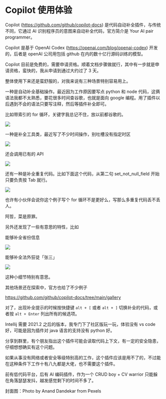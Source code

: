 # Copilot 使用体验

Copilot (https://github.com/github/copilot-docs) 是代码自动补全插件，与传统不同，它通过 AI 识别程序员的意图来自动补全代码，官方简介是 Your AI pair programmer。

Copilot 是基于 OpenAI Codex (https://openai.com/blog/openai-codex) 开发的，后者是 openAI 公司用包括 github 在内的数十亿行源码训练的模型。

Copilot 目前是免费的，需要申请资格。顺着文档步骤做就行，其中有一步就是申请资格，蛮快的，我从申请到通过大约过了 3 天。

整体使用下来还是蛮舒服的，对我来说有三种场景特别容易用上。

一种是自动补全基础操作。最近因为工作原因要写点 python 和 node 代码，这俩语法我都不太熟悉，要花很多时间查谷歌，也就是面向 google 编程。用了插件以后遇到不会的语法只要写注释，然后等插件补全即可。

比如带索引的 for 循环，关键字我总记不住，放以前都谷歌的。

![](https://files.mdnice.com/user/18103/7839eea2-4c66-46ea-93ce-3df84b58c94c.png)

一种是补全工具类，最近写了不少时间操作，别吐槽没有指定时区

![](https://files.mdnice.com/user/18103/42401736-b988-4abc-9ba3-43421f2538f5.png)

还会调用已有的 API

![](https://files.mdnice.com/user/18103/71c18100-86b8-49f9-82d6-614c00f73eb4.png)

还有一种是补全重复代码。比如下面这个代码，从第二句 set_not_null_field 开始只要负责按 Tab 就行。

![](https://files.mdnice.com/user/18103/6bad71e4-d484-470a-b0fc-5bb72756cf15.png)

也许有小伙伴会说你这个例子写个 for 循环不是更好么，写那么多重复代码丢不丢人。

阿哲，菜是原罪。

另外还发现了一些有意思的特性，比如

能够补全省份信息

![](https://files.mdnice.com/user/18103/39eb14a5-ddb1-4c7d-a21b-660844785280.png)

能够补全法外狂徒「张三」

![](https://files.mdnice.com/user/18103/891a56a9-2a1c-4bfe-98a2-fc4ba9cf3194.png)

这种小细节特别有意思。

其他场景还在探索中，官方也给了不少例子

https://github.com/github/copilot-docs/tree/main/gallery

对了，出现补全提示的时候按快捷键 ```alt + [``` 或者 ```alt + ]``` 切换补全的代码，或者按 ```alt + Enter``` 列出所有的候选项。

Intellij 需要 2021.2 之后的版本，我专门下了社区版玩一玩，体验没有 vs code 好，可能是因为插件对 java 语言的支持没有 python 好。

分享到群里，有个朋友指出这个插件可能会读取代码上下文，有一定的安全隐患，仔细想想确实有这个问题。

如果从事没有网络或者安全等级特别高的工作，这个插件应该是用不了的，不过能在这种条件下工作十有八九都是大佬，也不需要这个插件。

前有低代码平台，后有 AI 编码插件，作为一个 CRUD boy + CV warrior 只能躲在角落瑟瑟发抖，越发感觉剩下的时间不多了。


封面图：Photo by Anand Dandekar from Pexels